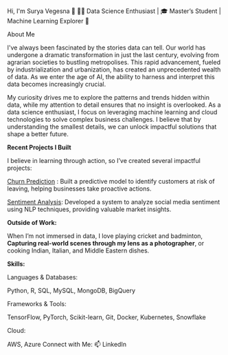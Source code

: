 Hi, I'm Surya Vegesna 👋
👨‍💻 Data Science Enthusiast | 🎓 Master’s Student | Machine Learning Explorer 🧠

About Me

I've always been fascinated by the stories data can tell. Our world has undergone a dramatic transformation in just the last century, evolving from agrarian societies to bustling metropolises. This rapid advancement, fueled by industrialization and urbanization, has created an unprecedented wealth of data. As we enter the age of AI, the ability to harness and interpret this data becomes increasingly crucial.

My curiosity drives me to explore the patterns and trends hidden within data, while my attention to detail ensures that no insight is overlooked. As a data science enthusiast, I focus on leveraging machine learning and cloud technologies to solve complex business challenges. I believe that by understanding the smallest details, we can unlock impactful solutions that shape a better future.

**Recent Projects I Built**

I believe in learning through action, so I’ve created several impactful projects:

[Churn Prediction](https://github.com/SuryaVegesna27/Machine-Learning) : Built a predictive model to identify customers at risk of leaving, helping businesses take proactive actions.

[Sentiment Analysis](https://github.com/SuryaVegesna27/Sentiment-Analysis): Developed a system to analyze social media sentiment using NLP techniques, providing valuable market insights.


**Outside of Work:**

When I’m not immersed in data, I love playing cricket and badminton, **Capturing real-world scenes through my lens as a photographer**, or cooking Indian, Italian, and Middle Eastern dishes.

**Skills:**

Languages & Databases:

Python, R, SQL, MySQL, MongoDB, BigQuery

Frameworks & Tools:

TensorFlow, PyTorch, Scikit-learn, Git, Docker, Kubernetes, Snowflake

Cloud:

AWS, Azure
Connect with Me:
📫 LinkedIn
